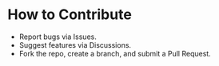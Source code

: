 # How to Contribute
- Report bugs via Issues.
- Suggest features via Discussions.
- Fork the repo, create a branch, and submit a Pull Request.
